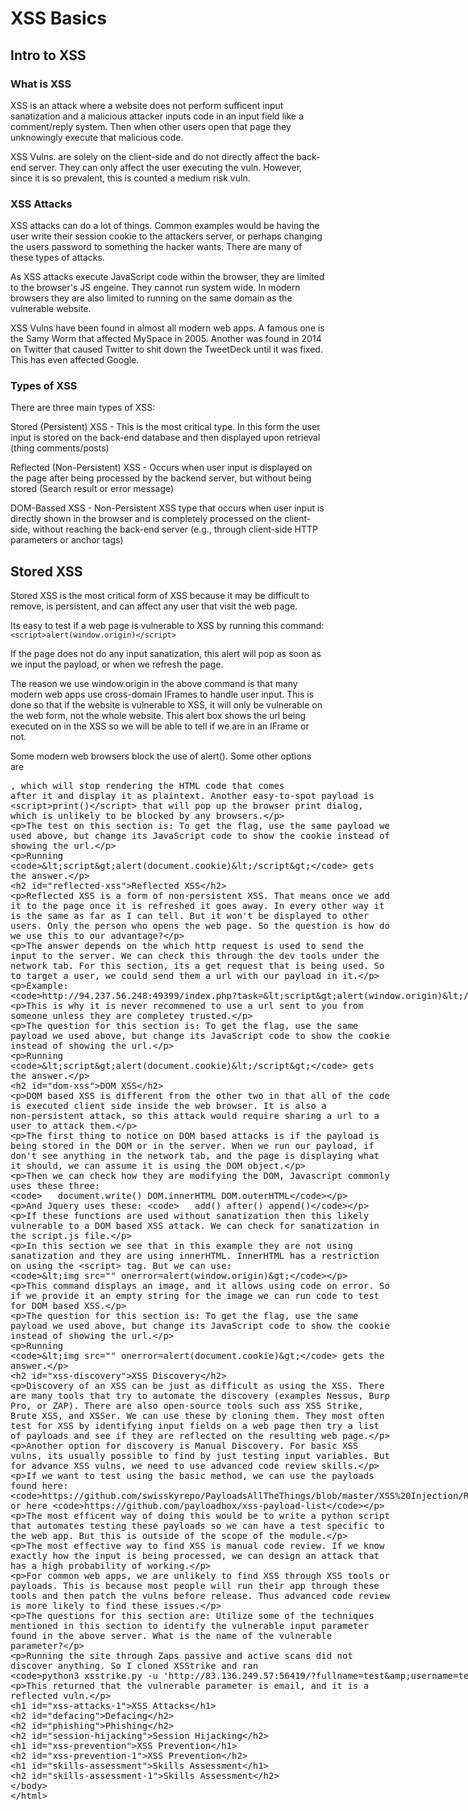 # XSS Basics

## Intro to XSS

### What is XSS

XSS is an attack where a website does not perform sufficent input sanatization and a malicious attacker inputs code in an input field like a comment/reply system. Then when other users open that page they unknowingly execute that malicious code.

XSS Vulns. are solely on the client-side and do not directly affect the back-end server. They can only affect the user executing the vuln. However, since it is so prevalent, this is counted a medium risk vuln.

### XSS Attacks

XSS attacks can do a lot of things. Common examples would be having the user write their session cookie to the attackers server, or perhaps changing the users password to something the hacker wants. There are many of these types of attacks.

As XSS attacks execute JavaScript code within the browser, they are limited to the browser's JS engeine. They cannot run system wide. In modern browsers they are also limited to running on the same domain as the vulnerable website.

XSS Vulns have been found in almost all modern web apps. A famous one is the Samy Worm that affected MySpace in 2005. Another was found in 2014 on Twitter that caused Twitter to shit down the TweetDeck until it was fixed. This has even affected Google.

### Types of XSS

There are three main types of XSS:

Stored (Persistent) XSS - This is the most critical type. In this form the user input is stored on the back-end database and then displayed upon retrieval (thing comments/posts)

Reflected (Non-Persistent) XSS - Occurs when user input is displayed on the page after being processed by the backend server, but without being stored (Search result or error message)

DOM-Bassed XSS - Non-Persistent XSS type that occurs when user input is directly shown in the browser and is completely processed on the client-side, without reaching the back-end server (e.g., through client-side HTTP parameters or anchor tags)

## Stored XSS

Stored XSS is the most critical form of XSS because it may be difficult to remove, is persistent, and can affect any user that visit the web page.

Its easy to test if a web page is vulnerable to XSS by running this command: `<script>alert(window.origin)</script>`

If the page does not do any input sanatization, this alert will pop as soon as we input the payload, or when we refresh the page.

The reason we use window.origin in the above command is that many modern web apps use cross-domain IFrames to handle user input. This is done so that if the website is vulnerable to XSS, it will only be vulnerable on the web form, not the whole website. This alert box shows the url being executed on in the XSS so we will be able to tell if we are in an IFrame or not.

Some modern web browsers block the use of alert(). Some other options are <plaintext>, which will stop rendering the HTML code that comes after it and display it as plaintext. Another easy-to-spot payload is <script>print()</script> that will pop up the browser print dialog, which is unlikely to be blocked by any browsers. 

The test on this section is:
To get the flag, use the same payload we used above, but change its JavaScript code to show the cookie instead of showing the url. 

Running `<script>alert(document.cookie)</script>` gets the answer.

## Reflected XSS

Reflected XSS is a form of non-persistent XSS. That means once we add it to the page once it is refreshed it goes away. In every other way it is the same as far as I can tell. But it won't be displayed to other users. Only the person who opens the web page. So the question is how do we use this to our advantage?

The answer depends on the which http request is used to send the input to the server. We can check this through the dev tools under the network tab. For this section, its a get request that is being used. So to target a user, we could send them a url with our payload in it.

Example: `http://94.237.56.248:49399/index.php?task=<script>alert(window.origin)</script>`

This is why it is never recommened to use a url sent to you from someone unless they are completey trusted.

The question for this section is: 
To get the flag, use the same payload we used above, but change its JavaScript code to show the cookie instead of showing the url. 

Running `<script>alert(document.cookie)</script>` gets the answer.

## DOM XSS

DOM based XSS is different from the other two in that all of the code is executed client side inside the web browser. It is also a non-persistent attack, so this attack would require sharing a url to a user to attack them.

The first thing to notice on DOM based attacks is if the payload is being stored in the DOM or in the server. When we run our payload, if don't see anything in the network tab, and the page is displaying what it should, we can assume it is using the DOM object.

Then we can check how they are modifying the DOM, Javascript commonly uses these three:
`   document.write()
    DOM.innerHTML
    DOM.outerHTML`

And Jquery uses these:
`   add()
    after()
    append()`

If these functions are used without sanatization then this likely vulnerable to a DOM based XSS attack. We can check for sanatization in the script.js file. 

In this section we see that in this example they are not using sanatization and they are using innerHTML. InnerHTML has a restriction on using the <script> tag. But we can use:
`<img src="" onerror=alert(window.origin)>`

This command displays an image, and it allows using code on error. So if we provide it an empty string for the image we can run code to test for DOM based XSS.

The question for this section is:
To get the flag, use the same payload we used above, but change its JavaScript code to show the cookie instead of showing the url. 

Running `<img src="" onerror=alert(document.cookie)>` gets the answer.

## XSS Discovery

Discovery of an XSS can be just as difficult as using the XSS. There are many tools that try to automate the discovery (examples Nessus, Burp Pro, or ZAP). There are also open-source tools such ass XSS Strike, Brute XSS, and XSSer. We can use these by cloning them. They most often test for XSS by identifying input fields on a web page then try a list of payloads and see if they are reflected on the resulting web page.

Another option for discovery is Manual Discovery. For basic XSS vulns, its usually possible to find by just testing input variables. But for advance XSS vulns, we need to use advanced code review skills.

If we want to test using the basic method, we can use the payloads found here: `https://github.com/swisskyrepo/PayloadsAllTheThings/blob/master/XSS%20Injection/README.md` or here `https://github.com/payloadbox/xss-payload-list`

The most efficent way of doing this would be to write a python script that automates testing these payloads so we can have a test specific to the web app. But this is outside of the scope of the module.

The most effective way to find XSS is manual code review. If we know exactly how the input is being processed, we can design an attack that has a high probability of working. 

For common web apps, we are unlikely to find XSS through XSS tools or payloads. This is because most people will run their app through these tools and then patch the vulns before release. Thus advanced code review is more likely to find these issues.

The questions for this section are:
Utilize some of the techniques mentioned in this section to identify the vulnerable input parameter found in the above server. What is the name of the vulnerable parameter? 

Running the site through Zaps passive and active scans did not discover anything. So I cloned XSStrike and ran `python3 xsstrike.py -u 'http://83.136.249.57:56419/?fullname=test&username=test&password=test&email=test%40email.com'` 

This returned that the vulnerable parameter is email, and it is a reflected vuln.

# XSS Attacks

## Defacing

## Phishing

## Session Hijacking

# XSS Prevention

## XSS Prevention

# Skills Assessment

## Skills Assessment
